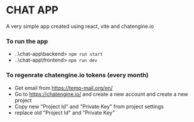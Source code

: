 # CHAT APP #
A very simple app created using react, vite and chatengine.io

### To run the app ###
* ..\chat-app\backend> `npm run start`
* ..\chat-app\frontend> `npm run dev`

### To regenrate chatengine.io tokens (every month) ###
* Get email from https://temp-mail.org/en/
* Go to https://chatengine.io/ and create a new account and create a new project
* Copy new "Project Id" and "Private Key" from project settings
* replace old "Project Id" and "Private Key"
